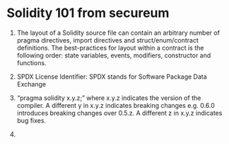 # Solidity 101 from secureum

1. The layout of a Solidity source file can contain an arbitrary number of pragma directives, import directives and struct/enum/contract definitions. The best-practices for layout within a contract is the following order: state variables, events, modifiers, constructor and functions.

2. SPDX License Identifier: SPDX stands for Software Package Data Exchange

3. “pragma solidity x.y.z;” where x.y.z indicates the version of the compiler. A different y in x.y.z indicates breaking changes e.g. 0.6.0 introduces breaking changes over 0.5.z. A different z in x.y.z indicates bug fixes.

4. 

